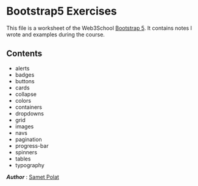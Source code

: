  # Bootstrap5 Exercises
This file is a worksheet of the Web3School [Bootstrap 5](https://www.w3schools.com/bootstrap5/index.php). It contains notes I wrote and examples during the course.

 ## Contents
- alerts
- badges
- buttons
- cards
- collapse
- colors
- containers
- dropdowns
- grid
- images
- navs
- pagination
- progress-bar
- spinners
- tables
- typography



 **_Author_** : [Samet Polat](https://www.linkedin.com/in/sametpolat17/)